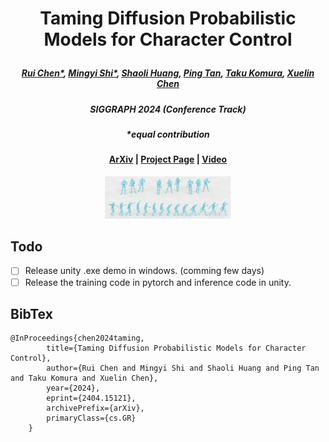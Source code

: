  # <p align="center"> Taming Diffusion Probabilistic Models for Character Control </p>

 #####  <p align="center"> [Rui Chen*](https://aruichen.github.io/), [Mingyi Shi*](https://rubbly.cn/), [Shaoli Huang](https://scholar.google.com/citations?user=o31BPFsAAAAJ&hl=en), [Ping Tan](https://ece.hkust.edu.hk/pingtan), [Taku Komura](https://scholar.google.com.hk/citations?user=TApLOhkAAAAJ&hl=en), [Xuelin Chen](https://xuelin-chen.github.io/)</p>
 ##### <p align="center"> SIGGRAPH 2024 (Conference Track)
 ##### <p align="center"> *equal contribution
 
#### <p align="center">[ArXiv](https://arxiv.org/abs/2404.15121) | [Project Page](https://aiganimation.github.io/CAMDM/) | [Video](https://www.youtube.com/watch?v=rUAez9tytAA)</p>

<p align="center">
  <img width="40%" src="assets/camdm.png"/>
</p>

## Todo
- [ ] Release unity .exe demo in windows. (comming few days)
- [ ] Release the training code in pytorch and inference code in unity.

## BibTex
```
@InProceedings{chen2024taming,
        title={Taming Diffusion Probabilistic Models for Character Control},
        author={Rui Chen and Mingyi Shi and Shaoli Huang and Ping Tan and Taku Komura and Xuelin Chen},
        year={2024},
        eprint={2404.15121},
        archivePrefix={arXiv},
        primaryClass={cs.GR}
    }
```
